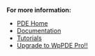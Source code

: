 **For more information:**

* [PDE Home](http://wp-pde.jaliansystems.com)
* [Documentation](http://wp-pde.jaliansystems.com/installation/)
* [Tutorials](http://wp-pde.jaliansystems.com/tutorials/)
* [Upgrade to WpPDE Pro!!](http://wp-pde.jaliansystems.com/buy-now/)

